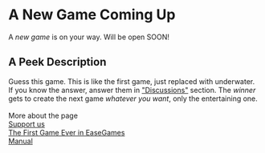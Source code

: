 # A New Game Coming Up
A <i>new game</i> is on your way. Will be open SOON!
<h2>A Peek Description</h2>
Guess this game. This is like the first game, just replaced with underwater.
<br>If you know the answer, answer them in <a href="https://github.com/EaseGames-in-Scratch/A-New-Game-Coming-Up/discussions">"Discussions"</a> section. The <i>winner</i> gets to create the next game <i>whatever you want</i>, only the entertaining one.
<br><br>More about the page
<br><a href="scratch.mit.edu/users/EaseGames">Support us</a>
<br><a href="scratch.mit.edu/projects/1165470989">The First Game Ever in EaseGames</a>
<br><a href="github.com/EaseGames-in Scratch/EaseGames-in Scratch">Manual</a>
